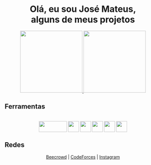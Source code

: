 
<h1 align="center" >Olá, eu sou José Mateus, <br> alguns de meus projetos</h1>

<div align="center">
  <a href="https://github.com/Josmateussilva0110/Josmateussilva0110">
  <img height="200px" src="https://github-readme-stats.vercel.app/api/top-langs/?username=Josmateussilva0110&layout=compact&langs_count=8&theme=tokyonight"/>  
  <a href="https://github.com/anuraghazra/github-readme-stats">
  <img height="200px" src="https://github-readme-stats.vercel.app/api?username=Josmateussilva0110&theme=tokyonight&show_icons=true" />
  </a>
</div>  



## Ferramentas

<div align="center" style="display: inline_block"><br>
 <img align="center" height="35" width="90" src="https://img.shields.io/badge/C%2B%2B-00599C?style=for-the-badge&logo=c%2B%2B&logoColor=white">
 <img align= "center" height="35" widht="40" src="https://img.shields.io/badge/MySQL-00000F?style=for-the-badge&logo=mysql&logoColor=white" />
 <img align= "center" height="35" widht="40" src="https://img.shields.io/badge/Django-092E20?style=for-the-badge&logo=django&logoColor=white" />  
 <img align= "center" height="35" widht="40" src="https://img.shields.io/badge/Python-14354C?style=for-the-badge&logo=python&logoColor=white" /> 
 <img align= "center" height="35" widht="40" src="https://img.shields.io/badge/Node.js-43853D?style=for-the-badge&logo=node.js&logoColor=white" />  
 <img align= "center" height="35" widht="40" src="https://img.shields.io/badge/JavaScript-F7DF1E?style=for-the-badge&logo=javascript&logoColor=black" />  
  	
 
          
          
    
          

          
          
          
</div>

## Redes 

<div align="center">
  <a href="https://judge.beecrowd.com/pt/users/statistics/671939">Beecrowd</a> |
  <a href="https://codeforces.com/profile/mateus0110">CodeForces</a> |
  <a href="https://www.instagram.com/mateeus_siillva/">Instagram</a>
</div>
